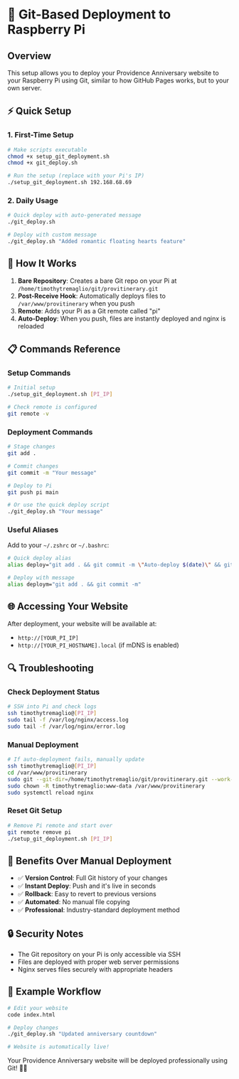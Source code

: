 # 🚀 Git-Based Deployment to Raspberry Pi

## Overview
This setup allows you to deploy your Providence Anniversary website to your Raspberry Pi using Git, similar to how GitHub Pages works, but to your own server.

## ⚡ Quick Setup

### 1. First-Time Setup
```bash
# Make scripts executable
chmod +x setup_git_deployment.sh
chmod +x git_deploy.sh

# Run the setup (replace with your Pi's IP)
./setup_git_deployment.sh 192.168.68.69
```

### 2. Daily Usage
```bash
# Quick deploy with auto-generated message
./git_deploy.sh

# Deploy with custom message
./git_deploy.sh "Added romantic floating hearts feature"
```

## 🔧 How It Works

1. **Bare Repository**: Creates a bare Git repo on your Pi at `/home/timothytremaglio/git/provitinerary.git`
2. **Post-Receive Hook**: Automatically deploys files to `/var/www/provitinerary` when you push
3. **Remote**: Adds your Pi as a Git remote called "pi"
4. **Auto-Deploy**: When you push, files are instantly deployed and nginx is reloaded

## 📋 Commands Reference

### Setup Commands
```bash
# Initial setup
./setup_git_deployment.sh [PI_IP]

# Check remote is configured
git remote -v
```

### Deployment Commands
```bash
# Stage changes
git add .

# Commit changes
git commit -m "Your message"

# Deploy to Pi
git push pi main

# Or use the quick deploy script
./git_deploy.sh "Your message"
```

### Useful Aliases
Add to your `~/.zshrc` or `~/.bashrc`:
```bash
# Quick deploy alias
alias deploy="git add . && git commit -m \"Auto-deploy $(date)\" && git push pi main"

# Deploy with message
alias deploym="git add . && git commit -m"
```

## 🌐 Accessing Your Website

After deployment, your website will be available at:
- `http://[YOUR_PI_IP]`
- `http://[YOUR_PI_HOSTNAME].local` (if mDNS is enabled)

## 🔍 Troubleshooting

### Check Deployment Status
```bash
# SSH into Pi and check logs
ssh timothytremaglio@[PI_IP]
sudo tail -f /var/log/nginx/access.log
sudo tail -f /var/log/nginx/error.log
```

### Manual Deployment
```bash
# If auto-deployment fails, manually update
ssh timothytremaglio@[PI_IP]
cd /var/www/provitinerary
sudo git --git-dir=/home/timothytremaglio/git/provitinerary.git --work-tree=/var/www/provitinerary checkout -f
sudo chown -R timothytremaglio:www-data /var/www/provitinerary
sudo systemctl reload nginx
```

### Reset Git Setup
```bash
# Remove Pi remote and start over
git remote remove pi
./setup_git_deployment.sh [PI_IP]
```

## 🎯 Benefits Over Manual Deployment

- ✅ **Version Control**: Full Git history of your changes
- ✅ **Instant Deploy**: Push and it's live in seconds
- ✅ **Rollback**: Easy to revert to previous versions
- ✅ **Automated**: No manual file copying
- ✅ **Professional**: Industry-standard deployment method

## 🔒 Security Notes

- The Git repository on your Pi is only accessible via SSH
- Files are deployed with proper web server permissions
- Nginx serves files securely with appropriate headers

## 📝 Example Workflow

```bash
# Edit your website
code index.html

# Deploy changes
./git_deploy.sh "Updated anniversary countdown"

# Website is automatically live!
```

Your Providence Anniversary website will be deployed professionally using Git! 🍓💕
